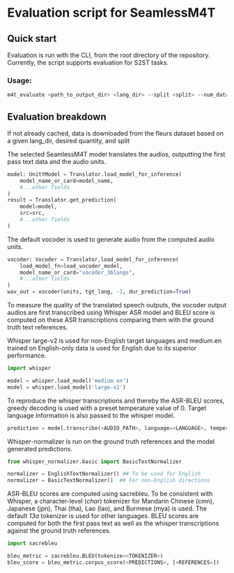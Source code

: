 # Evaluation script for SeamlessM4T

## Quick start
Evaluation is run with the CLI, from the root directory of the repository. Currently, the script supports evaluation for S2ST tasks.

### Usage:

```bash
m4t_evaluate <path_to_output_dir> <lang_dir> --split <split> --num_data_pairs <num_data_pairs> --model_name <model_name> --eval_first_pass <true/false> --dataset <dataset_name> --audio_format <audio_format> 
```

## Evaluation breakdown
If not already cached, data is downloaded from the fleurs dataset based on a given lang_dir, desired quantity, and split

The selected SeamlessM4T model translates the audios, outputting the first pass text data and the audio units.

```python
model: UnitYModel = Translator.load_model_for_inference(
    model_name_or_card=model_name,
    #...other fields
)
result = Translator.get_prediction(
    model=model,
    src=src,
    #...other fields
)
```

The default vocoder is used to generate audio from the computed audio units. 

```python
vocoder: Vocoder = Translator.load_model_for_inference(
    load_model_fn=load_vocoder_model,
    model_name_or_card="vocoder_36langs",
    #...other fields
)
wav_out = vocoder(units, tgt_lang, -1, dur_prediction=True)
```

To measure the quality of the translated speech outputs, the vocoder output audios are first transcribed using Whisper ASR model and BLEU score is computed on these ASR transcriptions comparing them with the ground truth text references.

Whisper large-v2 is used for non-English target languages and medium.en trained on English-only data is used for English due to its superior performance.

```python
import whisper

model = whisper.load_model('medium.en')
model = whisper.load_model('large-v2')
```
To reproduce the whisper transcriptions and thereby the ASR-BLEU scores, greedy decoding is used with a preset temperature value of 0. Target language information is also passed to the whisper model.

```python
prediction = model.transcribe(<AUDIO_PATH>, language=<LANGUAGE>, temperature=0, beam_size=1)["text"]
```

Whisper-normalizer is run on the ground truth references and the model generated predictions.

```python
from whisper_normalizer.basic import BasicTextNormalizer

normalizer = EnglishTextNormalizer() ## To be used for English
normalizer = BasicTextNormalizer()  ## For non-English directions
```

ASR-BLEU scores are computed using sacrebleu. To be consistent with Whisper, a character-level (*char*) tokenizer for Mandarin Chinese (cmn), Japanese (jpn), Thai (tha), Lao (lao), and Burmese (mya) is used. The default *13a* tokenizer is used for other languages. BLEU scores are computed for both the first pass text as well as the whisper transcriptions against the ground truth references.

```python
import sacrebleu

bleu_metric = sacrebleu.BLEU(tokenize=<TOKENIZER>)
bleu_score = bleu_metric.corpus_score(<PREDICTIONS>, [<REFERENCES>])
```
